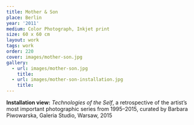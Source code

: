 ```yaml
---
title: Mother & Son
place: Berlin
year: '2011'
medium: Color Photograph, Inkjet print 
size: 60 x 60 cm
layout: work
tags: work
order: 220
cover: images/mother-son.jpg
gallery:
  - url: images/mother-son.jpg
    title:
  - url: images/mother-son-installation.jpg
    title:
---
```

**Installation view:** *Technologies of the Self*, a retrospective of the artist’s most important photographic series from 1995–2015, curated by Barbara Piwowarska, Galeria Studio, Warsaw, 2015 



